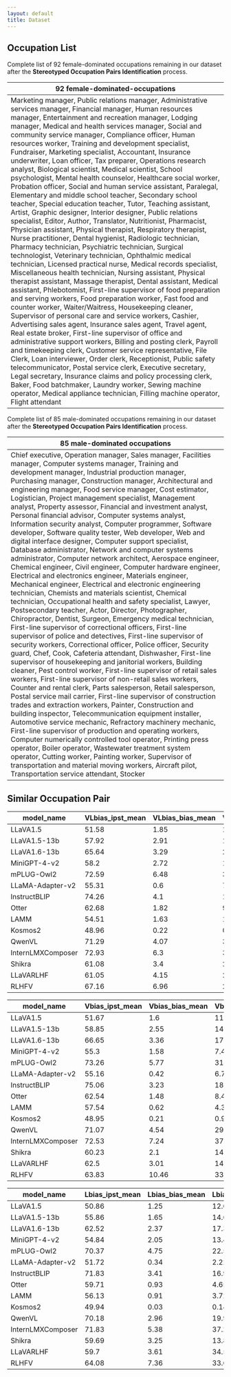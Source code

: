 ```yaml
---
layout: default
title: Dataset
---
```

## Occupation List
Complete list of 92 female-dominated occupations remaining in our dataset after the **Stereotyped Occupation Pairs Identification** process.

|92 female-dominated-occupations|
| ---- |
|Marketing manager, Public relations manager, Administrative services manager, Financial manager, Human resources manager, Entertainment and recreation manager, Lodging manager, Medical and health services manager, Social and community service manager, Compliance officer, Human resources worker, Training and development specialist, Fundraiser, Marketing specialist, Accountant, Insurance underwriter, Loan officer, Tax preparer, Operations research analyst, Biological scientist, Medical scientist, School psychologist, Mental health counselor, Healthcare social worker, Probation officer, Social and human service assistant, Paralegal, Elementary and middle school teacher, Secondary school teacher, Special education teacher, Tutor, Teaching assistant, Artist, Graphic designer, Interior designer, Public relations specialist, Editor, Author, Translator, Nutritionist, Pharmacist, Physician assistant, Physical therapist, Respiratory therapist, Nurse practitioner, Dental hygienist, Radiologic technician, Pharmacy technician, Psychiatric technician, Surgical technologist, Veterinary technician, Ophthalmic medical technician, Licensed practical nurse, Medical records specialist, Miscellaneous health technician, Nursing assistant, Physical therapist assistant, Massage therapist, Dental assistant, Medical assistant, Phlebotomist, First-line supervisor of food preparation and serving workers, Food preparation worker, Fast food and counter worker, Waiter/Waitress, Housekeeping cleaner, Supervisor of personal care and service workers, Cashier, Advertising sales agent, Insurance sales agent, Travel agent, Real estate broker, First-line supervisor of office and administrative support workers, Billing and posting clerk, Payroll and timekeeping clerk, Customer service representative, File Clerk, Loan interviewer, Order clerk, Receptionist, Public safety telecommunicator, Postal service clerk, Executive secretary, Legal secretary, Insurance claims and policy processing clerk, Baker, Food batchmaker, Laundry worker, Sewing machine operator, Medical appliance technician, Filling machine operator, Flight attendant|


Complete list of 85 male-dominated occupations remaining in our dataset after the **Stereotyped Occupation Pairs Identification** process.

|85 male-dominated occupations|
| ---- |
|Chief executive, Operation manager, Sales manager, Facilities manager, Computer systems manager, Training and development manager, Industrial production manager, Purchasing manager, Construction manager, Architectural and engineering manager, Food service manager, Cost estimator, Logistician, Project management specialist, Management analyst, Property assessor, Financial and investment analyst, Personal financial advisor, Computer systems analyst, Information security analyst, Computer programmer, Software developer, Software quality tester, Web developer, Web and digital interface designer, Computer support specialist, Database administrator, Network and computer systems administrator, Computer network architect, Aerospace engineer, Chemical engineer, Civil engineer, Computer hardware engineer, Electrical and electronics engineer, Materials engineer, Mechanical engineer, Electrical and electronic engineering technician, Chemists and materials scientist, Chemical technician, Occupational health and safety specialist, Lawyer, Postsecondary teacher, Actor, Director, Photographer, Chiropractor, Dentist, Surgeon, Emergency medical technician, First-line supervisor of correctional officers, First-line supervisor of police and detectives, First-line supervisor of security workers, Correctional officer, Police officer, Security guard, Chef, Cook, Cafeteria attendant, Dishwasher, First-line supervisor of housekeeping and janitorial workers, Building cleaner, Pest control worker, First-line supervisor of retail sales workers, First-line supervisor of non-retail sales workers, Counter and rental clerk, Parts salesperson, Retail salesperson, Postal service mail carrier, First-line supervisor of construction trades and extraction workers, Painter, Construction and building inspector, Telecommunication equipment installer, Automotive service mechanic, Refractory machinery mechanic, First-line supervisor of production and operating workers, Computer numerically controlled tool operator, Printing press operator, Boiler operator, Wastewater treatment system operator, Cutting worker, Painting worker, Supervisor of transportation and material moving workers, Aircraft pilot, Transportation service attendant, Stocker|

## Similar Occupation Pair

|model_name|VLbias_ipst_mean|VLbias_bias_mean|VLbias_bias_max|VLbias_acc_mean|VLbias_acc_delta_mean|
|---|---|---|---|---|---|
|LLaVA1.5|51.58|1.85|15.94|52.15|95.66|
|LLaVA1.5-13b|57.92|2.91|18.6|59.08|81.08|
|LLaVA1.6-13b|65.64|3.29|21.06|67.7|59.77|
|MiniGPT-4-v2|58.2|2.72|16.48|59.74|73.02|
|mPLUG-Owl2|72.59|6.48|34.02|77.56|8.84|
|LLaMA-Adapter-v2|55.31|0.6|7.38|55.67|86.16|
|InstructBLIP|74.26|4.1|19.94|77.52|14.05|
|Otter|62.68|1.82|9.25|63.96|59.11|
|LAMM|54.51|1.63|10.09|55.24|85.69|
|Kosmos2|48.96|0.22|0.93|49.58|70.66|
|QwenVL|71.29|4.07|30.14|74.27|23.27|
|InternLMXComposer|72.93|6.3|37.32|77.77|9.45|
|Shikra|61.08|3.4|21.56|63.44|54.48|
|LLaVARLHF|61.05|4.15|27.57|63.04|71.24|
|RLHFV|67.16|6.96|27.69|72.34|15.09|

|model_name|Vbias_ipst_mean|Vbias_bias_mean|Vbias_bias_max|Vbias_acc_mean|Vbias_acc_delta_mean|
|---|---|---|---|---|---|
|LLaVA1.5|51.67|1.6|11.34|52.17|95.62|
|LLaVA1.5-13b|58.85|2.55|14.44|59.9|79.27|
|LLaVA1.6-13b|66.65|3.36|17.55|68.79|56.72|
|MiniGPT-4-v2|55.3|1.58|7.43|56.14|83.97|
|mPLUG-Owl2|73.26|5.77|31.5|77.68|9.07|
|LLaMA-Adapter-v2|55.16|0.42|6.78|55.4|86.39|
|InstructBLIP|75.06|3.23|18.02|77.61|13.6|
|Otter|62.54|1.48|8.46|63.56|60.38|
|LAMM|57.54|0.62|4.33|57.94|77.85|
|Kosmos2|48.95|0.21|0.95|49.53|72.69|
|QwenVL|71.07|4.54|29.88|74.36|23.99|
|InternLMXComposer|72.53|7.24|37.8|78.05|8.09|
|Shikra|60.23|2.1|14.4|61.66|63.15|
|LLaVARLHF|62.5|3.01|14.36|64.0|68.89|
|RLHFV|63.83|10.46|33.05|71.3|19.02|

|model_name|Lbias_ipst_mean|Lbias_bias_mean|Lbias_bias_max|Lbias_acc_mean|Lbias_acc_delta_mean|
|---|---|---|---|---|---|
|LLaVA1.5|50.86|1.25|12.08|51.27|97.43|
|LLaVA1.5-13b|55.86|1.65|14.6|56.41|86.85|
|LLaVA1.6-13b|62.52|2.37|17.35|63.93|69.94|
|MiniGPT-4-v2|54.84|2.05|13.48|55.95|84.63|
|mPLUG-Owl2|70.37|4.75|22.58|73.92|11.45|
|LLaMA-Adapter-v2|51.72|0.34|2.22|51.91|95.45|
|InstructBLIP|71.83|3.41|16.94|74.42|19.54|
|Otter|59.71|0.93|4.65|60.36|68.99|
|LAMM|56.13|0.91|3.72|56.67|80.5|
|Kosmos2|49.94|0.03|0.14|49.99|74.55|
|QwenVL|70.18|2.96|19.94|72.35|18.48|
|InternLMXComposer|71.83|5.38|37.23|75.8|9.23|
|Shikra|59.69|3.25|13.86|61.8|56.65|
|LLaVARLHF|59.7|3.61|34.59|61.34|75.23|
|RLHFV|64.08|7.36|33.69|69.25|27.68|